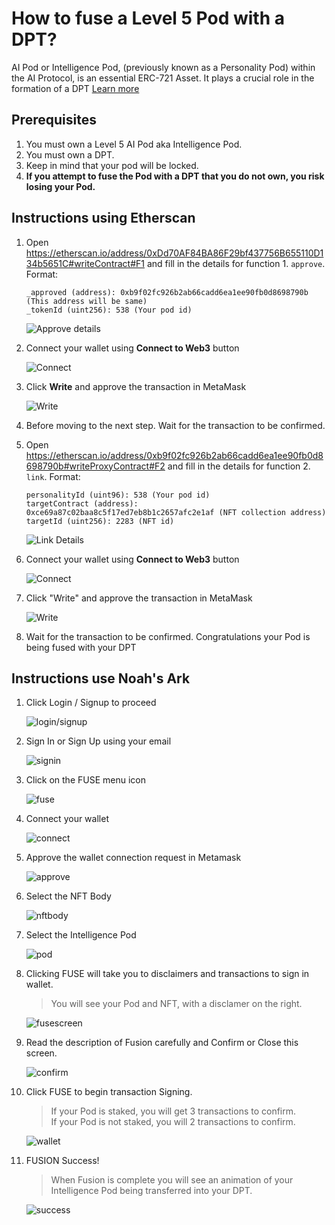 # How to fuse a Level 5 Pod with a DPT?

AI Pod or Intelligence Pod, (previously known as a Personality Pod) within the AI Protocol, is an essential ERC-721 Asset. It plays a crucial role in the formation of a DPT [Learn more]()

## Prerequisites
1. You must own a Level 5 AI Pod aka Intelligence Pod.
2. You must own a DPT.
3. Keep in mind that your pod will be locked.
4. **If you attempt to fuse the Pod with a DPT that you do not own, you risk losing your Pod.**

## Instructions using Etherscan

1. Open https://etherscan.io/address/0xDd70AF84BA86F29bf437756B655110D134b5651C#writeContract#F1 and fill in the details for function 1. `approve`. Format:
    ```
    _approved (address): 0xb9f02fc926b2ab66cadd6ea1ee90fb0d8698790b (This address will be same)
    _tokenId (uint256): 538 (Your pod id)
    ```

    ![Approve details](./screenshots/1.png)

2. Connect your wallet using **Connect to Web3** button

    ![Connect](./screenshots/2.png)

3. Click **Write** and approve the transaction in MetaMask

    ![Write](./screenshots/3.png)

4. Before moving to the next step. Wait for the transaction to be confirmed.

5. Open https://etherscan.io/address/0xb9f02fc926b2ab66cadd6ea1ee90fb0d8698790b#writeProxyContract#F2 and
    fill in the details for function 2. `link`. Format:
     ```
    personalityId (uint96): 538 (Your pod id)
    targetContract (address): 0xce69a87c02baa8c5f17ed7eb8b1c2657afc2e1af (NFT collection address)
    targetId (uint256): 2283 (NFT id)
    ```

    ![Link Details](./screenshots/4.png)

6. Connect your wallet using **Connect to Web3** button

    ![Connect](./screenshots/5.png)

7. Click "Write" and approve the transaction in MetaMask

    ![Write](./screenshots/6.png)

8. Wait for the transaction to be confirmed. Congratulations your Pod is being fused with your DPT

## Instructions use Noah's Ark

1. Click Login / Signup to proceed

    ![login/signup](./screenshots/noah-1.png)

2. Sign In or Sign Up using your email

    ![signin](./screenshots/noah-2.png)

3. Click on the FUSE menu icon

    ![fuse](./screenshots/noah-3.png)

4. Connect your wallet

    ![connect](./screenshots/noah-4.png)

5. Approve the wallet connection request in Metamask

    ![approve](./screenshots/noah-5.png)

6. Select the NFT Body

     ![nftbody](./screenshots/noah-6.png)

7. Select the Intelligence Pod

    ![pod](./screenshots/noah-7.png)

8. Clicking FUSE will take you to disclaimers and transactions to sign in wallet.
    > You will see your Pod and NFT, with a disclamer on the right.

    ![fusescreen](./screenshots/noah-8.png)

9. Read the description of Fusion carefully and Confirm or Close this screen.

    ![confirm](./screenshots/noah-9.png)

10. Click FUSE to begin transaction Signing.
    > If your Pod is staked, you will get 3 transactions to confirm.\
    If your Pod is not staked, you will 2 transactions to confirm.

    ![wallet](./screenshots/noah-10.png)

11. FUSION Success!
    > When Fusion is complete you will see an animation of your Intelligence Pod being transferred into your DPT.

    ![success](./screenshots/noah-11.png)